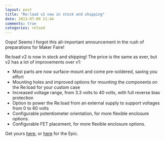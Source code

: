 ```yaml
---
layout: post
title: "Re:load v2 now in stock and shipping"
date: 2013-07-09 21:44
comments: true
categories: reload
---
```

Oops! Seems I forgot this all-important announcement in the rush of preparations for Maker Faire!

Re:load v2 is now in stock and shipping! The price is the same as ever, but v2 has a lot of improvements over v1:

 - Most parts are now surface-mount and come pre-soldered, saving you effort
 - Mounting holes and improved options for mounting the components on the Re:load for your custom case
 - Increased voltage range, from 3.3 volts to 40 volts, with full reverse bias protection
 - Option to power the Re:load from an external supply to support voltages from 0 to 60 volts
 - Configurable potentiometer orientation, for more flexible enclosure options.
 - Configurable FET placement, for more flexible enclosure options.

Get yours [here](https://www.tindie.com/products/arachnidlabs/reload-the-simple-robust-affordable-dummy-load/), or [here](https://www.tindie.com/products/arachnidlabs/epic-reload-the-simple-robust-powerful-adjustable-dummy-load/) for the Epic.
